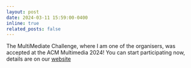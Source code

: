 ```yaml
---
layout: post
date: 2024-03-11 15:59:00-0400
inline: true
related_posts: false
---
```


The MultiMediate Challenge, where I am one of the organisers, was accepted at the ACM Multimedia 2024! You can start participating now, details are on our <a href="https://multimediate.perceptualui.org/Description">website</a> <i class="fa-solid fa-rocket"></i>
 
